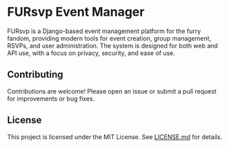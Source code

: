 # FURsvp Event Manager

FURsvp is a Django-based event management platform for the furry fandom, providing modern tools for event creation, group management, RSVPs, and user administration. The system is designed for both web and API use, with a focus on privacy, security, and ease of use.

## Contributing

Contributions are welcome! Please open an issue or submit a pull request for improvements or bug fixes.

## License

This project is licensed under the MIT License. See [LICENSE.md](LICENSE.md) for details. 
